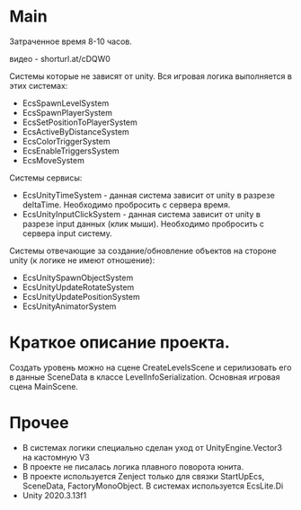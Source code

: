 # Main
Затраченное время 8-10 часов.

видео - shorturl.at/cDQW0

Системы которые не зависят от unity. Вся игровая логика выполняется в этих системах:
- EcsSpawnLevelSystem
- EcsSpawnPlayerSystem
- EcsSetPositionToPlayerSystem
- EcsActiveByDistanceSystem
- EcsColorTriggerSystem
- EcsEnableTriggersSystem
- EcsMoveSystem

Системы сервисы:
- EcsUnityTimeSystem - данная система зависит от unity в разрезе deltaTime. Необходимо пробросить с сервера время.
- EcsUnityInputClickSystem - данная система зависит от unity в разрезе input данных (клик мыши). Необходимо пробросить с сервера input систему.

Cистемы отвечающие за создание/обновление объектов на стороне unity (к логике не имеют отношение):
- EcsUnitySpawnObjectSystem
- EcsUnityUpdateRotateSystem
- EcsUnityUpdatePositionSystem
- EcsUnityAnimatorSystem

# Краткое описание проекта.
Создать уровень можно на сцене CreateLevelsScene и серилизовать его в данные SceneData в классе LevelInfoSerialization.
Основная игровая сцена MainScene.

# Прочее
- В системах логики специально сделан уход от UnityEngine.Vector3 на кастомную V3
- В проекте не писалась логика плавного поворота юнита.
- В проекте используется Zenject только для связки StartUpEcs, SceneData, FactoryMonoObject. В системах используется EcsLite.Di
- Unity 2020.3.13f1


